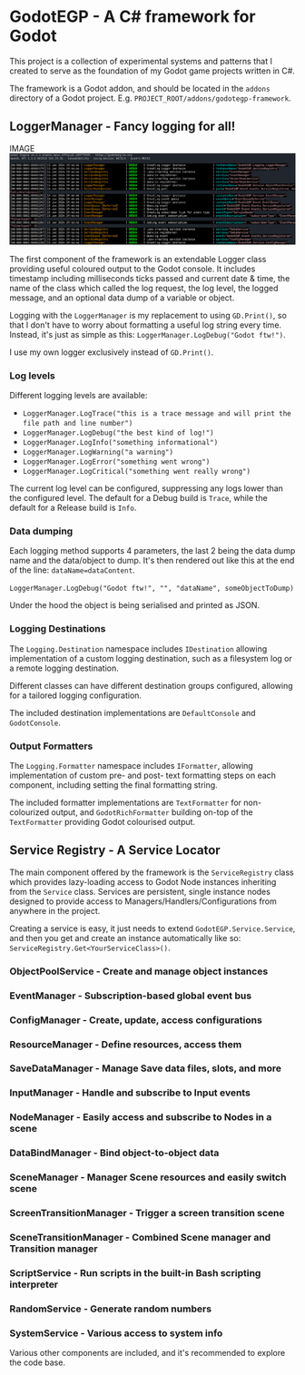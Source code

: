 # GodotEGP - A C# framework for Godot
This project is a collection of experimental systems and patterns that I created to serve as the foundation of my Godot game projects written in C#.

The framework is a Godot addon, and should be located in the `addons` directory of a Godot project. E.g. `PROJECT_ROOT/addons/godotegp-framework`.

## LoggerManager - Fancy logging for all!

IMAGE
![](loggermanager.png)

The first component of the framework is an extendable Logger class providing useful coloured output to the Godot console. It includes timestamp including milliseconds ticks passed and current date & time, the name of the class which called the log request, the log level, the logged message, and an optional data dump of a variable or object.

Logging with the `LoggerManager` is my replacement to using `GD.Print()`, so that I don't have to worry about formatting a useful log string every time. Instead, it's just as simple as this: `LoggerManager.LogDebug("Godot ftw!")`.

I use my own logger exclusively instead of `GD.Print()`.

### Log levels
Different logging levels are available:

- `LoggerManager.LogTrace("this is a trace message and will print the file path and line number")`
- `LoggerManager.LogDebug("the best kind of log!")`
- `LoggerManager.LogInfo("something informational")`
- `LoggerManager.LogWarning("a warning")`
- `LoggerManager.LogError("something went wrong")`
- `LoggerManager.LogCritical("something went really wrong")`

The current log level can be configured, suppressing any logs lower than the configured level. The default for a Debug build is `Trace`, while the default for a Release build is `Info`.

### Data dumping
Each logging method supports 4 parameters, the last 2 being the data dump name and the data/object to dump. It's then rendered out like this at the end of the line: `dataName=dataContent`.

`LoggerManager.LogDebug("Godot ftw!", "", "dataName", someObjectToDump)`

Under the hood the object is being serialised and printed as JSON.

### Logging Destinations
The `Logging.Destination` namespace includes `IDestination` allowing implementation of a custom logging destination, such as a filesystem log or a remote logging destination.

Different classes can have different destination groups configured, allowing for a tailored logging configuration.

The included destination implementations are `DefaultConsole` and `GodotConsole`.

### Output Formatters
The `Logging.Formatter` namespace includes `IFormatter`, allowing implementation of custom pre- and post- text formatting steps on each component, including setting the final formatting string.

The included formatter implementations are `TextFormatter` for non-colourized output, and `GodotRichFormatter` building on-top of the `TextFormatter` providing Godot colourised output.
## Service Registry - A Service Locator

The main component offered by the framework is the `ServiceRegistry` class which provides lazy-loading access to Godot Node instances inheriting from the `Service` class. Services are persistent, single instance nodes designed to provide access to Managers/Handlers/Configurations from anywhere in the project.

Creating a service is easy, it just needs to extend `GodotEGP.Service.Service`, and then you get and create an instance automatically like so: `ServiceRegistry.Get<YourServiceClass>()`.

### ObjectPoolService - Create and manage object instances

### EventManager - Subscription-based global event bus

### ConfigManager - Create, update, access configurations

### ResourceManager - Define resources, access them

### SaveDataManager - Manage Save data files, slots, and more

### InputManager - Handle and subscribe to Input events

### NodeManager - Easily access and subscribe to Nodes in a scene

### DataBindManager - Bind object-to-object data

### SceneManager - Manager Scene resources and easily switch scene

### ScreenTransitionManager - Trigger a screen transition scene

### SceneTransitionManager - Combined Scene manager and Transition manager

### ScriptService - Run scripts in the built-in Bash scripting interpreter

### RandomService - Generate random numbers

### SystemService - Various access to system info

Various other components are included, and it's recommended to explore the code base.
